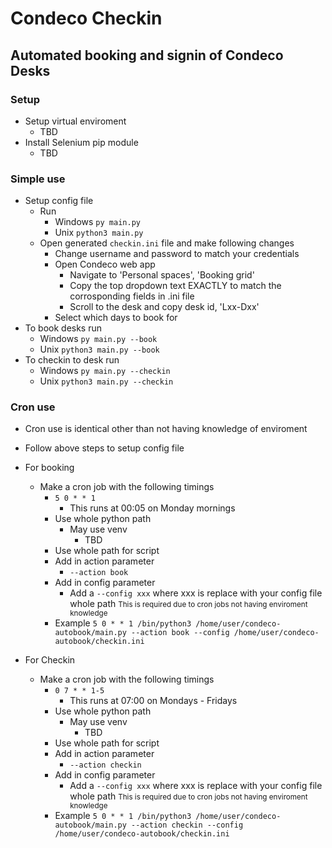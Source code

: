 # Condeco Checkin

## Automated booking and signin of Condeco Desks

### Setup 
- Setup virtual enviroment
    - TBD
- Install Selenium pip module
    - TBD

### Simple use
 - Setup config file
    - Run 
        - Windows ```py main.py```
        - Unix ```python3 main.py```
    - Open generated `checkin.ini` file and make following changes
        - Change username and password to match your credentials
        - Open Condeco web app
            - Navigate to 'Personal spaces', 'Booking grid'
            - Copy the top dropdown text EXACTLY to match the corrosponding fields in .ini file
            - Scroll to the desk and copy desk id, 'Lxx-Dxx'
        - Select which days to book for
- To book desks run 
    - Windows ```py main.py --book```
    - Unix ```python3 main.py --book```
- To checkin to desk run
    - Windows ```py main.py --checkin```
    - Unix ```python3 main.py --checkin```

### Cron use
- Cron use is identical other than not having knowledge of enviroment
- Follow above steps to setup config file
- For booking 
    - Make a cron job with the following timings
        - ```5 0 * * 1 ```
            - This runs at 00:05 on Monday mornings
        -  Use whole python path 
            - May use venv
                - TBD
        - Use whole path for script
        - Add in action parameter
            - ```--action book```
        - Add in config parameter
            - Add a ```--config xxx``` where xxx is replace with your config file whole path
            <small>This is required due to cron jobs not having enviroment knowledge</small>
        - Example
            ```5 0 * * 1 /bin/python3 /home/user/condeco-autobook/main.py --action book --config /home/user/condeco-autobook/checkin.ini```

- For Checkin
    - Make a cron job with the following timings
        - ```0 7 * * 1-5 ```
            - This runs at 07:00 on Mondays - Fridays
        -  Use whole python path 
            - May use venv
                - TBD
        - Use whole path for script
        - Add in action parameter
            - ```--action checkin```
        - Add in config parameter
            - Add a ```--config xxx``` where xxx is replace with your config file whole path
            <small>This is required due to cron jobs not having enviroment knowledge</small>
        - Example
            ```5 0 * * 1 /bin/python3 /home/user/condeco-autobook/main.py --action checkin --config /home/user/condeco-autobook/checkin.ini```